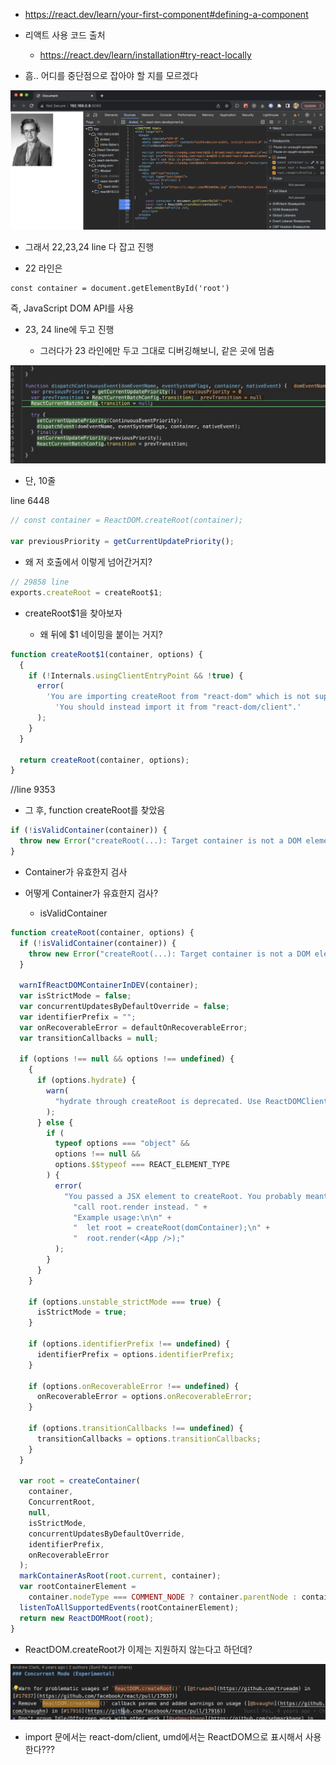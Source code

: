 - https://react.dev/learn/your-first-component#defining-a-component

- 리액트 사용 코드 출처

  - https://react.dev/learn/installation#try-react-locally

- 흠.. 어디를 중단점으로 잡아야 할 지를 모르겠다

![profile](./img/1_profile.png)

- 그래서 22,23,24 line 다 잡고 진행

- 22 라인은

```
const container = document.getElementById('root')
```

즉, JavaScript DOM API를 사용

- 23, 24 line에 두고 진행

  - 그러다가 23 라인에만 두고 그대로 디버깅해보니, 같은 곳에 멈춤

![dispatchContinuousEvent](./img/2_dispatchContinuousEvent.png.png)

- 단, 10줄

line 6448

```js
// const container = ReactDOM.createRoot(container);

var previousPriority = getCurrentUpdatePriority();
```

- 왜 저 호출에서 이렇게 넘어간거지?

```js
// 29858 line
exports.createRoot = createRoot$1;
```

- createRoot$1을 찾아보자

  - 왜 뒤에 $1 네이밍을 붙이는 거지?

```js
function createRoot$1(container, options) {
  {
    if (!Internals.usingClientEntryPoint && !true) {
      error(
        'You are importing createRoot from "react-dom" which is not supported. ' +
          'You should instead import it from "react-dom/client".'
      );
    }
  }

  return createRoot(container, options);
}
```

//line 9353

- 그 후, function createRoot를 찾았음

```js
if (!isValidContainer(container)) {
  throw new Error("createRoot(...): Target container is not a DOM element.");
}
```

- Container가 유효한지 검사

- 어떻게 Container가 유효한지 검사?

  - isValidContainer

```js
function createRoot(container, options) {
  if (!isValidContainer(container)) {
    throw new Error("createRoot(...): Target container is not a DOM element.");
  }

  warnIfReactDOMContainerInDEV(container);
  var isStrictMode = false;
  var concurrentUpdatesByDefaultOverride = false;
  var identifierPrefix = "";
  var onRecoverableError = defaultOnRecoverableError;
  var transitionCallbacks = null;

  if (options !== null && options !== undefined) {
    {
      if (options.hydrate) {
        warn(
          "hydrate through createRoot is deprecated. Use ReactDOMClient.hydrateRoot(container, <App />) instead."
        );
      } else {
        if (
          typeof options === "object" &&
          options !== null &&
          options.$$typeof === REACT_ELEMENT_TYPE
        ) {
          error(
            "You passed a JSX element to createRoot. You probably meant to " +
              "call root.render instead. " +
              "Example usage:\n\n" +
              "  let root = createRoot(domContainer);\n" +
              "  root.render(<App />);"
          );
        }
      }
    }

    if (options.unstable_strictMode === true) {
      isStrictMode = true;
    }

    if (options.identifierPrefix !== undefined) {
      identifierPrefix = options.identifierPrefix;
    }

    if (options.onRecoverableError !== undefined) {
      onRecoverableError = options.onRecoverableError;
    }

    if (options.transitionCallbacks !== undefined) {
      transitionCallbacks = options.transitionCallbacks;
    }
  }

  var root = createContainer(
    container,
    ConcurrentRoot,
    null,
    isStrictMode,
    concurrentUpdatesByDefaultOverride,
    identifierPrefix,
    onRecoverableError
  );
  markContainerAsRoot(root.current, container);
  var rootContainerElement =
    container.nodeType === COMMENT_NODE ? container.parentNode : container;
  listenToAllSupportedEvents(rootContainerElement);
  return new ReactDOMRoot(root);
}
```

- ReactDOM.createRoot가 이제는 지원하지 않는다고 하던데?

![](./img/3_remove_ReactDOM.createRoot.png)

- import 문에서는 react-dom/client, umd에서는 ReactDOM으로 표시해서 사용한다??? 